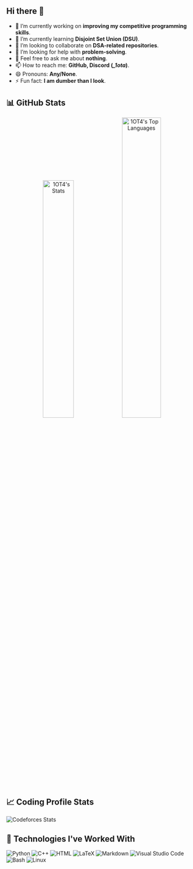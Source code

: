 ## Hi there 👋

- 🔭 I’m currently working on **improving my competitive programming skills**.
- 🌱 I’m currently learning **Disjoint Set Union (DSU)**.
- 👯 I’m looking to collaborate on **DSA-related repositories**.
- 🤔 I’m looking for help with **problem-solving**.
- 💬 Feel free to ask me about **nothing**.
- 📫 How to reach me: **GitHub, Discord (*_1ota*)**.
- 😄 Pronouns: **Any/None**.
- ⚡ Fun fact: **I am dumber than I look**.

## 📊 GitHub Stats

<div align="center">
  <img width="40%" src="https://github-readme-stats.vercel.app/api?username=1OT4&theme=vue-dark&show_icons=true&hide_border=true&count_private=true" alt="1OT4's Stats" />
  <img width="45%" src="https://github-readme-stats.vercel.app/api/top-langs/?username=1OT4&theme=vue-dark&show_icons=true&hide_border=true&layout=compact" alt="1OT4's Top Languages" />
</div>

## 📈 Coding Profile Stats

![Codeforces Stats](https://codeforces-readme-stats.vercel.app/api/card?username=1ota&theme=dark)

## 🧩 Technologies I've Worked With

<p>
  <img alt="Python" src="https://img.shields.io/badge/Python-3f7cad.svg?logo=python&logoColor=white">
  <img alt="C++" src="https://img.shields.io/badge/C%2B%2B-00599C?logo=c%2B%2B&logoColor=white">
  <img alt="HTML" src="https://img.shields.io/badge/HTML-E34F26.svg?logo=html5&logoColor=white">
  <img alt="LaTeX" src="https://img.shields.io/badge/LaTeX-008080.svg?logo=LaTeX&logoColor=white">
  <img alt="Markdown" src="https://img.shields.io/badge/Markdown-20232A.svg?logo=markdown&logoColor=white">
  <img alt="Visual Studio Code" src="https://img.shields.io/badge/Visual%20Studio%20Code-167acd.svg?logo=visual-studio-code&logoColor=white">
  <img alt="Bash" src="https://img.shields.io/badge/Bash-20232A.svg?logo=gnu-bash&logoColor=white">
  <img alt="Linux" src="https://img.shields.io/badge/Linux-f6db47?logo=linux&logoColor=black">
</p>
